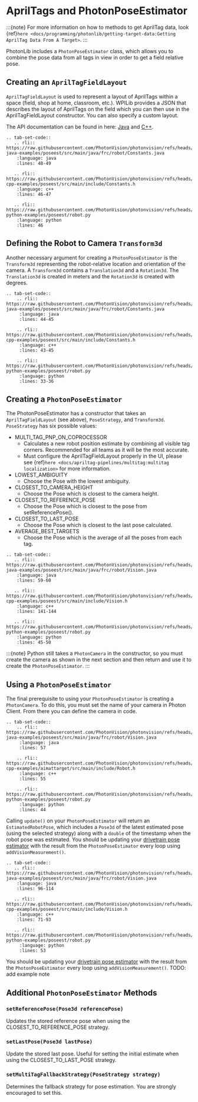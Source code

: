 # AprilTags and PhotonPoseEstimator

:::{note}
For more information on how to methods to get AprilTag data, look {ref}`here <docs/programming/photonlib/getting-target-data:Getting AprilTag Data From A Target>`.
:::

PhotonLib includes a `PhotonPoseEstimator` class, which allows you to combine the pose data from all tags in view in order to get a field relative pose.

## Creating an `AprilTagFieldLayout`

`AprilTagFieldLayout` is used to represent a layout of AprilTags within a space (field, shop at home, classroom, etc.). WPILib provides a JSON that describes the layout of AprilTags on the field which you can then use in the AprilTagFieldLayout constructor. You can also specify a custom layout.

The API documentation can be found in here: [Java](https://github.wpilib.org/allwpilib/docs/release/java/edu/wpi/first/apriltag/AprilTagFieldLayout.html) and [C++](https://github.wpilib.org/allwpilib/docs/release/cpp/classfrc_1_1_april_tag_field_layout.html).

```{eval-rst}
.. tab-set-code::
   .. rli:: https://raw.githubusercontent.com/PhotonVision/photonvision/refs/heads/main/photonlib-java-examples/poseest/src/main/java/frc/robot/Constants.java
    :language: java
    :lines: 48-49

   .. rli:: https://raw.githubusercontent.com/PhotonVision/photonvision/refs/heads/main/photonlib-cpp-examples/poseest/src/main/include/Constants.h
    :language: c++
    :lines: 46-47

   .. rli:: https://raw.githubusercontent.com/PhotonVision/photonvision/refs/heads/main/photonlib-python-examples/poseest/robot.py
    :language: python
    :lines: 46

```

## Defining the Robot to Camera `Transform3d`

Another necessary argument for creating a `PhotonPoseEstimator` is the `Transform3d` representing the robot-relative location and orientation of the camera. A `Transform3d` contains a `Translation3d` and a `Rotation3d`. The `Translation3d` is created in meters and the `Rotation3d` is created with degrees.

```{eval-rst}
.. tab-set-code::
    .. rli:: https://raw.githubusercontent.com/PhotonVision/photonvision/refs/heads/main/photonlib-java-examples/poseest/src/main/java/frc/robot/Constants.java
     :language: java
     :lines: 44-45

    .. rli:: https://raw.githubusercontent.com/PhotonVision/photonvision/refs/heads/main/photonlib-cpp-examples/poseest/src/main/include/Constants.h
     :language: c++
     :lines: 43-45

    .. rli:: https://raw.githubusercontent.com/PhotonVision/photonvision/refs/heads/main/photonlib-python-examples/poseest/robot.py
     :language: python
     :lines: 33-36
```

## Creating a `PhotonPoseEstimator`

The PhotonPoseEstimator has a constructor that takes an `AprilTagFieldLayout` (see above), `PoseStrategy`, and `Transform3d`. `PoseStrategy` has six possible values:

- MULTI_TAG_PNP_ON_COPROCESSOR
    - Calculates a new robot position estimate by combining all visible tag corners. Recommended for all teams as it will be the most accurate.
    - Must configure the AprilTagFieldLayout properly in the UI, please see {ref}`here <docs/apriltag-pipelines/multitag:multitag localization>` for more information.
- LOWEST_AMBIGUITY
    - Choose the Pose with the lowest ambiguity.
- CLOSEST_TO_CAMERA_HEIGHT
    - Choose the Pose which is closest to the camera height.
- CLOSEST_TO_REFERENCE_POSE
    - Choose the Pose which is closest to the pose from setReferencePose().
- CLOSEST_TO_LAST_POSE
    - Choose the Pose which is closest to the last pose calculated.
- AVERAGE_BEST_TARGETS
    - Choose the Pose which is the average of all the poses from each tag.

```{eval-rst}
.. tab-set-code::
   .. rli:: https://raw.githubusercontent.com/PhotonVision/photonvision/refs/heads/main/photonlib-java-examples/poseest/src/main/java/frc/robot/Vision.java
    :language: java
    :lines: 59-60

   .. rli:: https://raw.githubusercontent.com/PhotonVision/photonvision/refs/heads/main/photonlib-cpp-examples/poseest/src/main/include/Vision.h
    :language: c++
    :lines: 141-144

   .. rli:: https://raw.githubusercontent.com/PhotonVision/photonvision/refs/heads/main/photonlib-python-examples/poseest/robot.py
    :language: python
    :lines: 45-50
```

:::{note}
Python still takes a `PhotonCamera` in the constructor, so you must create the camera as shown in the next section and then return and use it to create the `PhotonPoseEstimator`.
:::

## Using a `PhotonPoseEstimator`

The final prerequisite to using your `PhotonPoseEstimator` is creating a `PhotonCamera`. To do this, you must set the name of your camera in Photon Client. From there you can define the camera in code.

```{eval-rst}
.. tab-set-code::
    .. rli:: https://raw.githubusercontent.com/PhotonVision/photonvision/refs/heads/main/photonlib-java-examples/poseest/src/main/java/frc/robot/Vision.java
     :language: java
     :lines: 57

    .. rli:: https://raw.githubusercontent.com/PhotonVision/photonvision/refs/heads/main/photonlib-cpp-examples/aimattarget/src/main/include/Robot.h
     :language: c++
     :lines: 55

    .. rli:: https://raw.githubusercontent.com/PhotonVision/photonvision/refs/heads/main/photonlib-python-examples/poseest/robot.py
     :language: python
     :lines: 44
```

Calling `update()` on your `PhotonPoseEstimator` will return an `EstimatedRobotPose`, which includes a `Pose3d` of the latest estimated pose (using the selected strategy) along with a `double` of the timestamp when the robot pose was estimated. You should be updating your [drivetrain pose estimator](https://docs.wpilib.org/en/latest/docs/software/advanced-controls/state-space/state-space-pose-estimators.html) with the result from the `PhotonPoseEstimator` every loop using `addVisionMeasurement()`.

```{eval-rst}
.. tab-set-code::
   .. rli:: https://raw.githubusercontent.com/PhotonVision/photonvision/refs/heads/main/photonlib-java-examples/poseest/src/main/java/frc/robot/Vision.java
    :language: java
    :lines: 96-114

   .. rli:: https://raw.githubusercontent.com/PhotonVision/photonvision/refs/heads/main/photonlib-cpp-examples/poseest/src/main/include/Vision.h
    :language: c++
    :lines: 71-93

   .. rli:: https://raw.githubusercontent.com/PhotonVision/photonvision/refs/heads/main/photonlib-python-examples/poseest/robot.py
     :language: python
     :lines: 53

```

You should be updating your [drivetrain pose estimator](https://docs.wpilib.org/en/latest/docs/software/advanced-controls/state-space/state-space-pose-estimators.html) with the result from the `PhotonPoseEstimator` every loop using `addVisionMeasurement()`. TODO: add example note

## Additional `PhotonPoseEstimator` Methods

### `setReferencePose(Pose3d referencePose)`

Updates the stored reference pose when using the CLOSEST_TO_REFERENCE_POSE strategy.

### `setLastPose(Pose3d lastPose)`

Update the stored last pose. Useful for setting the initial estimate when using the CLOSEST_TO_LAST_POSE strategy.

### `setMultiTagFallbackStrategy(PoseStrategy strategy)`

Determines the fallback strategy for pose estimation. You are strongly encouraged to set this.
